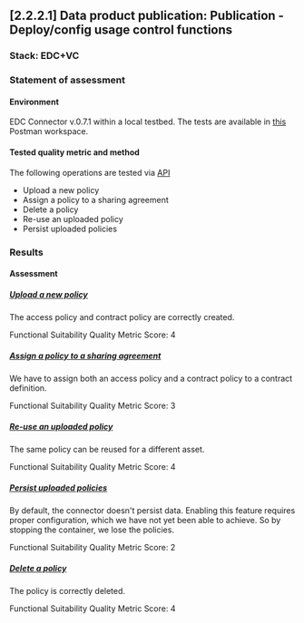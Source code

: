 ## [2.2.2.1] Data product publication: Publication - Deploy/config usage control functions
### Stack: EDC+VC

### Statement of assessment
#### Environment

EDC Connector v.0.7.1 within a local testbed.
The tests are available in [this](https://www.postman.com/i2cat-dev/workspace/deployemds) Postman workspace.

#### Tested quality metric and method

The following operations are tested via [API](https://app.swaggerhub.com/apis-docs/eclipse-edc-bot/management-api/0.7.1-SNAPSHOT#/Policy%20Definition%20V3)
- Upload a new policy
- Assign a policy to a sharing agreement
- Delete a policy
- Re-use an uploaded policy
- Persist uploaded policies

### Results
#### Assessment
##### [Upload a new policy](https://www.postman.com/i2cat-dev/workspace/deployemds/folder/36812968-61667ac4-3166-4af9-9f57-56c94158f7b9?action=share&source=copy-link&creator=36812968&ctx=documentation)

The access policy and contract policy are correctly created.

Functional Suitability Quality Metric Score: 4

##### [Assign a policy to a sharing agreement](https://www.postman.com/i2cat-dev/workspace/deployemds/folder/36812968-546d7ef3-d8b7-48c2-b5b2-83133f085b96?action=share&source=copy-link&creator=36812968&ctx=documentation)

We have to assign both an access policy and a contract policy to a contract definition.

Functional Suitability Quality Metric Score: 3

##### [Re-use an uploaded policy](https://www.postman.com/i2cat-dev/workspace/deployemds/folder/36812968-194549c7-cdd5-4607-b434-ee5c06c72bae?action=share&source=copy-link&creator=36812968&ctx=documentation)

The same policy can be reused for a different asset.

Functional Suitability Quality Metric Score: 4

##### [Persist uploaded policies](https://www.postman.com/i2cat-dev/workspace/deployemds/folder/36812968-7f4e568e-a989-425a-bd85-85e1f3f11aee?action=share&source=copy-link&creator=36812968&ctx=documentation)

By default, the connector doesn't persist data.
Enabling this feature requires proper configuration, which we have not yet been able to achieve.
So by stopping the container, we lose the policies.

Functional Suitability Quality Metric Score: 2

##### [Delete a policy](https://www.postman.com/i2cat-dev/workspace/deployemds/folder/36812968-2d758baa-6e61-4024-b819-4877152ed24f?action=share&source=copy-link&creator=36812968&ctx=documentation)

The policy is correctly deleted.

Functional Suitability Quality Metric Score: 4

